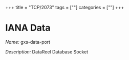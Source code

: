 +++
title = "TCP/2073"
tags = [""]
categories = [""]
+++

# IANA Data

_Name:_ gxs-data-port

_Description:_ DataReel Database Socket

